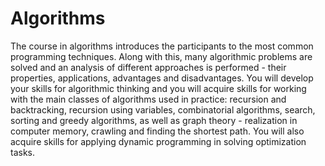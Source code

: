 # Algorithms
The course in algorithms introduces the participants to the most common programming techniques. Along with this, many algorithmic problems are solved and an analysis of different approaches is performed - their properties, applications, advantages and disadvantages. You will develop your skills for algorithmic thinking and you will acquire skills for working with the main classes of algorithms used in practice: recursion and backtracking, recursion using variables, combinatorial algorithms, search, sorting and greedy algorithms, as well as graph theory - realization in computer memory, crawling and finding the shortest path. You will also acquire skills for applying dynamic programming in solving optimization tasks. 
